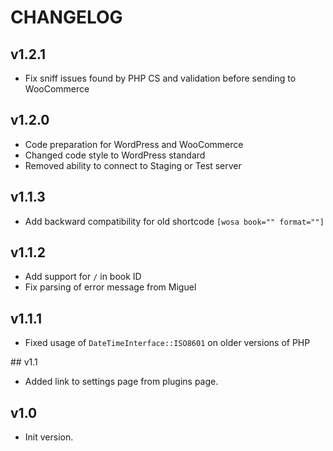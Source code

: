 # CHANGELOG

## v1.2.1

- Fix sniff issues found by PHP CS and validation before sending to WooCommerce

## v1.2.0

- Code preparation for WordPress and WooCommerce
- Changed code style to WordPress standard
- Removed ability to connect to Staging or Test server

## v1.1.3

- Add backward compatibility for old shortcode `[wosa book="" format=""]`

## v1.1.2

- Add support for `/` in book ID
- Fix parsing of error message from Miguel

## v1.1.1

- Fixed usage of `DateTimeInterface::ISO8601` on older versions of PHP

## v1.1

- Added link to settings page from plugins page.

## v1.0

- Init version.
